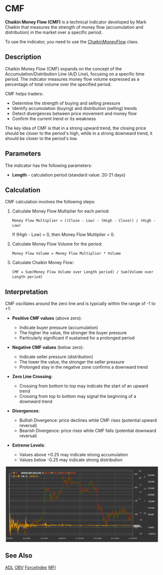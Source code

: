# CMF

**Chaikin Money Flow (CMF)** is a technical indicator developed by Mark Chaikin that measures the strength of money flow (accumulation and distribution) in the market over a specific period.

To use the indicator, you need to use the [ChaikinMoneyFlow](xref:StockSharp.Algo.Indicators.ChaikinMoneyFlow) class.

## Description

Chaikin Money Flow (CMF) expands on the concept of the Accumulation/Distribution Line (A/D Line), focusing on a specific time period. The indicator measures money flow volume expressed as a percentage of total volume over the specified period.

CMF helps traders:
- Determine the strength of buying and selling pressure
- Identify accumulation (buying) and distribution (selling) trends
- Detect divergences between price movement and money flow
- Confirm the current trend or its weakness

The key idea of CMF is that in a strong upward trend, the closing price should be closer to the period's high, while in a strong downward trend, it should be closer to the period's low.

## Parameters

The indicator has the following parameters:
- **Length** - calculation period (standard value: 20-21 days)

## Calculation

CMF calculation involves the following steps:

1. Calculate Money Flow Multiplier for each period:
   ```
   Money Flow Multiplier = ((Close - Low) - (High - Close)) / (High - Low)
   ```
   
   If (High - Low) = 0, then Money Flow Multiplier = 0.

2. Calculate Money Flow Volume for the period:
   ```
   Money Flow Volume = Money Flow Multiplier * Volume
   ```

3. Calculate Chaikin Money Flow:
   ```
   CMF = Sum(Money Flow Volume over Length period) / Sum(Volume over Length period)
   ```

## Interpretation

CMF oscillates around the zero line and is typically within the range of -1 to +1:

- **Positive CMF values** (above zero):
  - Indicate buyer pressure (accumulation)
  - The higher the value, the stronger the buyer pressure
  - Particularly significant if sustained for a prolonged period

- **Negative CMF values** (below zero):
  - Indicate seller pressure (distribution)
  - The lower the value, the stronger the seller pressure
  - Prolonged stay in the negative zone confirms a downward trend

- **Zero Line Crossing**:
  - Crossing from bottom to top may indicate the start of an upward trend
  - Crossing from top to bottom may signal the beginning of a downward trend

- **Divergences**:
  - Bullish Divergence: price declines while CMF rises (potential upward reversal)
  - Bearish Divergence: price rises while CMF falls (potential downward reversal)

- **Extreme Levels**:
  - Values above +0.25 may indicate strong accumulation
  - Values below -0.25 may indicate strong distribution

![indicator_chaikin_money_flow](../../../../images/indicator_chaikin_money_flow.png)

## See Also

[ADL](accumulation_distribution_line.md)
[OBV](obv.md)
[ForceIndex](force_index.md)
[MFI](money_flow_index.md)